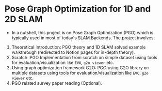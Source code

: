 # Pose Graph Optimization for 1D and 2D SLAM
  - In a nutshell, this project is on Pose Graph Optimization (PGO) which is typically used in most of today's SLAM Backends. The project involves:

1. Theoretical Introduction: PGO theory and 1D SLAM solved example walkthrough (redirected to Notion pages for in-depth theory).
2. Scratch: PGO Implementation from scratch on simple dataset using tools for evaluation/visualization like `EVO`, `g2o viewer` etc.
3. Using graph optimization framework G2O: PGO using G2O library on multiple datasets using tools for evaluation/visualization like `EVO`, `g2o viewer` etc.
4. PGO related survey paper reading (Optional).

